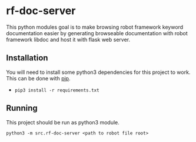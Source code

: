 # rf-doc-server

This python modules goal is to make browsing robot framework keyword documentation easier by generating browseable documentation with robot framework libdoc and host it with flask web server.

## Installation

You will need to install some python3 dependencies for this project to work. This can be done with [pip](https://docs.python.org/3/installing/index.html).

- `pip3 install -r requirements.txt`


## Running

This project should be run as python3 module.

`python3 -m src.rf-doc-server <path to robot file root>`
